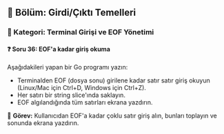 ## 📘 Bölüm: Girdi/Çıktı Temelleri  
### 🔹 Kategori: Terminal Girişi ve EOF Yönetimi  
#### ❓ Soru 36: EOF'a kadar giriş okuma

Aşağıdakileri yapan bir Go programı yazın:

- Terminalden EOF (dosya sonu) girilene kadar satır satır giriş okuyun (Linux/Mac için Ctrl+D, Windows için Ctrl+Z).
- Her satırı bir string slice'ında saklayın.
- EOF algılandığında tüm satırları ekrana yazdırın.

🔧 **Görev:** Kullanıcıdan EOF'a kadar çoklu satır giriş alın, bunları toplayın ve sonunda ekrana yazdırın.
